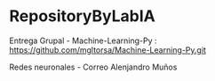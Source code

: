 # RepositoryByLabIA
Entrega Grupal - Machine-Learning-Py : https://github.com/mgltorsa/Machine-Learning-Py.git

Redes neuronales - Correo Alenjandro Muños
